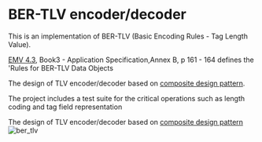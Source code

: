  BER-TLV encoder/decoder
=======
This is an implementation of BER-TLV (Basic Encoding Rules - Tag Length Value).

[EMV 4.3](http://www.emvco.com/specifications.aspx?id=223), Book3 - Application Specification,Annex B, p 161 - 164 defines the 'Rules for BER-TLV Data Objects

The design of TLV encoder/decoder based on [composite design pattern](http://en.wikipedia.org/wiki/Composite_pattern).

The project includes a test suite for the critical operations such as length coding and tag field representation

The design of TLV encoder/decoder based on [composite design pattern](http://en.wikipedia.org/wiki/Composite_pattern)
![ber_tlv](https://cloud.githubusercontent.com/assets/7859558/4962381/79aa72d4-66de-11e4-9cf2-8522716e8d76.jpg)
